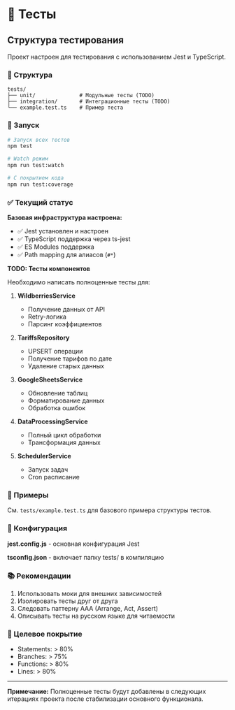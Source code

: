 # 🧪 Тесты

## Структура тестирования

Проект настроен для тестирования с использованием Jest и TypeScript.

### 📁 Структура

```
tests/
├── unit/              # Модульные тесты (TODO)
├── integration/       # Интеграционные тесты (TODO)
└── example.test.ts    # Пример теста
```

### 🚀 Запуск

```bash
# Запуск всех тестов
npm test

# Watch режим
npm run test:watch

# С покрытием кода
npm run test:coverage
```

### ✅ Текущий статус

**Базовая инфраструктура настроена:**
- ✅ Jest установлен и настроен
- ✅ TypeScript поддержка через ts-jest
- ✅ ES Modules поддержка
- ✅ Path mapping для алиасов (`#*`)

**TODO: Тесты компонентов**

Необходимо написать полноценные тесты для:

1. **WildberriesService**
   - Получение данных от API
   - Retry-логика
   - Парсинг коэффициентов

2. **TariffsRepository**
   - UPSERT операции
   - Получение тарифов по дате
   - Удаление старых данных

3. **GoogleSheetsService**
   - Обновление таблиц
   - Форматирование данных
   - Обработка ошибок

4. **DataProcessingService**
   - Полный цикл обработки
   - Трансформация данных

5. **SchedulerService**
   - Запуск задач
   - Cron расписание

### 📝 Примеры

См. `tests/example.test.ts` для базового примера структуры тестов.

### 🔧 Конфигурация

**jest.config.js** - основная конфигурация Jest

**tsconfig.json** - включает папку tests/ в компиляцию

### 📚 Рекомендации

1. Использовать моки для внешних зависимостей
2. Изолировать тесты друг от друга
3. Следовать паттерну AAA (Arrange, Act, Assert)
4. Описывать тесты на русском языке для читаемости

### 🎯 Целевое покрытие

- Statements: > 80%
- Branches: > 75%
- Functions: > 80%
- Lines: > 80%

---

**Примечание:** Полноценные тесты будут добавлены в следующих итерациях проекта после стабилизации основного функционала.

